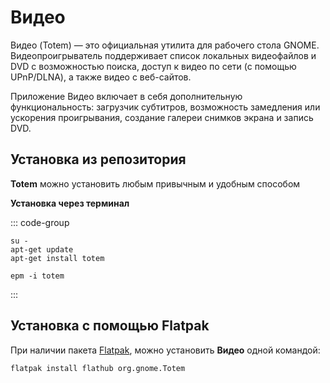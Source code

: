 # Видео

Видео (Totem) — это официальная утилита для рабочего стола GNOME. Видеопроигрыватель поддерживает список локальных видеофайлов и DVD с возможностью поиска, доступ к видео по сети (с помощью UPnP/DLNA), а также видео с веб-сайтов.

Приложение Видео включает в себя дополнительную функциональность: загрузчик субтитров, возможность замедления или ускорения проигрывания, создание галереи снимков экрана и запись DVD.

## Установка из репозитория

**Totem** можно установить любым привычным и удобным способом

**Установка через терминал**

::: code-group

```shell[apt-get]
su -
apt-get update
apt-get install totem
```
```shell[epm]
epm -i totem
```
:::

## Установка c помощью Flatpak

При наличии пакета [Flatpak](/flatpak), можно установить **Видео** одной командой:

```shell
flatpak install flathub org.gnome.Totem
```